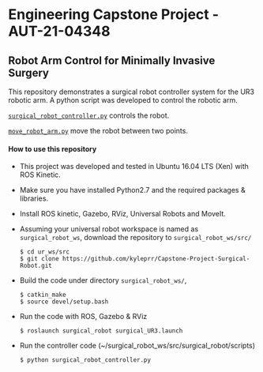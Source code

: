 # Engineering Capstone Project - AUT-21-04348
## Robot Arm Control for Minimally Invasive Surgery

This repository demonstrates a surgical robot controller system for the UR3 robotic arm. A python script was developed to control the robotic arm.


[`surgical_robot_controller.py`](https://github.com/kyleprr/Capstone-Project-Surgical-Robot/blob/main/surgical_robot/scripts/surgical_robot_controller.py) controls the robot.

[`move_robot_arm.py`](https://github.com/kyleprr/Capstone-Project-Surgical-Robot/blob/main/surgical_robot/scripts/move_robot_arm.py) move the robot between two points.




#### How to use this repository
- This project was developed and tested in Ubuntu 16.04 LTS (Xen) with ROS Kinetic.
- Make sure you have installed Python2.7 and the required packages & libraries.
- Install ROS kinetic, Gazebo, RViz, Universal Robots and MoveIt. 
- Assuming your universal robot workspace is named as `surgical_robot_ws`, download the repository to `surgical_robot_ws/src/`
  ```
  $ cd ur_ws/src
  $ git clone https://github.com/kyleprr/Capstone-Project-Surgical-Robot.git
  ```
- Build the code under directory `surgical_robot_ws/`,
  ```
  $ catkin_make
  $ source devel/setup.bash
  ```
- Run the code with ROS, Gazebo & RViz
  ```
  $ roslaunch surgical_robot surgical_UR3.launch
  ```
  
- Run the controller code (~/surgical_robot_ws/src/surgical_robot/scripts)
  ```
  $ python surgical_robot_controller.py
  ```

